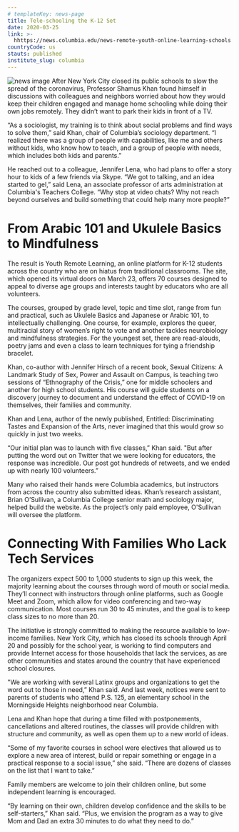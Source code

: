 ```yaml
---
# templateKey: news-page
title: Tele-schooling the K-12 Set
date: 2020-03-25
link: >-
  hhttps://news.columbia.edu/news-remote-youth-online-learning-schools
countryCode: us
stauts: published
institute_slug: columbia
---
```


![news image](https://news.columbia.edu/sites/default/files/styles/cu_crop/public/content/Research%20Images/youth-remote-learning-large.jpg?itok=hmG7YBrb)
After New York City closed its public schools to slow the spread of the coronavirus, Professor Shamus Khan found himself in discussions with colleagues and neighbors worried about how they would keep their children engaged and manage home schooling while doing their own jobs remotely. They didn’t want to park their kids in front of a TV.

 “As a sociologist, my training is to think about social problems and find ways to solve them,” said Khan, chair of Columbia’s sociology department. “I realized there was a group of people with capabilities, like me and others without kids, who know how to teach, and a group of people with needs, which includes both kids and parents.”

He reached out to a colleague, Jennifer Lena, who had plans to offer a story hour to kids of a few friends via Skype. “We got to talking, and an idea started to gel,” said Lena, an associate professor of arts administration at Columbia's Teachers College. “Why stop at video chats? Why not reach beyond ourselves and build something that could help many more people?”

# From Arabic 101 and Ukulele Basics to Mindfulness
The result is Youth Remote Learning, an online platform for K-12 students across the country who are on hiatus from traditional classrooms. The site, which opened its virtual doors on March 23, offers 70 courses designed to appeal to diverse age groups and interests taught by educators who are all volunteers.

The courses, grouped by grade level, topic and time slot, range from fun and practical, such as Ukulele Basics and Japanese or Arabic 101, to intellectually challenging. One course, for example, explores the queer, multiracial story of women’s right to vote and another tackles neurobiology and mindfulness strategies. For the youngest set, there are read-alouds, poetry jams and even a class to learn techniques for tying a friendship bracelet.

Khan, co-author with Jennifer Hirsch of a recent book, Sexual Citizens: A Landmark Study of Sex, Power and Assault on Campus, is teaching two sessions of “Ethnography of the Crisis,” one for middle schoolers and another for high school students. His course will guide students on a discovery journey to document and understand the effect of COVID-19 on themselves, their families and community.  

Khan and Lena, author of the newly published, Entitled: Discriminating Tastes and Expansion of the Arts, never imagined that this would grow so quickly in just two weeks.

“Our initial plan was to launch with five classes,” Khan said. "But after putting the word out on Twitter that we were looking for educators, the response was incredible. Our post got hundreds of retweets, and we ended up with nearly 100 volunteers.”

Many who raised their hands were Columbia academics, but instructors from across the country also submitted ideas. Khan’s research assistant, Brian O’Sullivan, a Columbia College senior math and sociology major, helped build the website. As the project’s only paid employee, O'Sullivan will oversee the platform.

# Connecting With Families Who Lack Tech Services
The organizers expect 500 to 1,000 students to sign up this week, the majority learning about the courses through word of mouth or social media. They’ll connect with instructors through online platforms, such as Google Meet and Zoom, which allow for video conferencing and two-way communication. Most courses run 30 to 45 minutes, and the goal is to keep class sizes to no more than 20.   

The initiative is strongly committed to making the resource available to low-income families. New York City, which has closed its schools through April 20 and possibly for the school year, is working to find computers and provide Internet access for those households that lack the services, as are other communities and states around the country that have experienced school closures.

"We are working with several Latinx groups and organizations to get the word out to those in need,” Khan said. And last week, notices were sent to parents of students who attend P.S. 125, an elementary school in the Morningside Heights neighborhood near Columbia.

Lena and Khan hope that during a time filled with postponements, cancellations and altered routines, the classes will provide children with structure and community, as well as open them up to a new world of ideas.

“Some of my favorite courses in school were electives that allowed us to explore a new area of interest, build or repair something or engage in a practical response to a social issue,” she said. “There are dozens of classes on the list that I want to take.”

Family members are welcome to join their children online, but some independent learning is encouraged.

“By learning on their own, children develop confidence and the skills to be self-starters,” Khan said. “Plus, we envision the program as a way to give Mom and Dad an extra 30 minutes to do what they need to do.”
